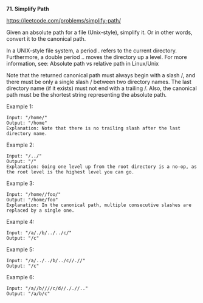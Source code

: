 **71. Simplify Path**

https://leetcode.com/problems/simplify-path/

Given an absolute path for a file (Unix-style), simplify it. Or in other words, convert it to the canonical path.

In a UNIX-style file system, a period . refers to the current directory. Furthermore, a double period .. moves the directory up a level. For more information, see: Absolute path vs relative path in Linux/Unix

Note that the returned canonical path must always begin with a slash /, and there must be only a single slash / between two directory names. The last directory name (if it exists) must not end with a trailing /. Also, the canonical path must be the shortest string representing the absolute path.

 

Example 1:

    Input: "/home/"
    Output: "/home"
    Explanation: Note that there is no trailing slash after the last directory name.
Example 2:

    Input: "/../"
    Output: "/"
    Explanation: Going one level up from the root directory is a no-op, as the root level is the highest level you can go.
Example 3:

    Input: "/home//foo/"
    Output: "/home/foo"
    Explanation: In the canonical path, multiple consecutive slashes are replaced by a single one.
Example 4:

    Input: "/a/./b/../../c/"
    Output: "/c"
Example 5:

    Input: "/a/../../b/../c//.//"
    Output: "/c"
Example 6:

    Input: "/a//b////c/d//././/.."
    Output: "/a/b/c"